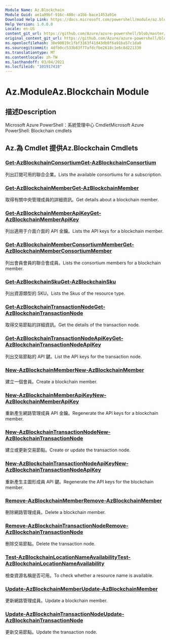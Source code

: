 ```yaml
---
Module Name: Az.Blockchain
Module Guid: ae1a09bf-916c-480c-a1bb-bace1453a91e
Download Help Link: https://docs.microsoft.com/powershell/module/az.blockchain
Help Version: 1.0.0.0
Locale: en-US
content_git_url: https://github.com/Azure/azure-powershell/blob/master/src/Blockchain/help/Az.Blockchain.md
original_content_git_url: https://github.com/Azure/azure-powershell/blob/master/src/Blockchain/help/Az.Blockchain.md
ms.openlocfilehash: 38e90819c1fbf3163f41d43db0f6a91ba57c1da0
ms.sourcegitcommit: 4dfb0cc533b83f77afdcfbe2618c1e6c8d221330
ms.translationtype: MT
ms.contentlocale: zh-TW
ms.lasthandoff: 03/04/2021
ms.locfileid: "101917418"
---
```

# <span data-ttu-id="e4faf-101">Az.Module</span><span class="sxs-lookup"><span data-stu-id="e4faf-101">Az.Blockchain Module</span></span>
## <span data-ttu-id="e4faf-102">描述</span><span class="sxs-lookup"><span data-stu-id="e4faf-102">Description</span></span>
<span data-ttu-id="e4faf-103">Microsoft Azure PowerShell：系統管理中心 Cmdlet</span><span class="sxs-lookup"><span data-stu-id="e4faf-103">Microsoft Azure PowerShell: Blockchain cmdlets</span></span>

## <span data-ttu-id="e4faf-104">Az.為 Cmdlet 提供</span><span class="sxs-lookup"><span data-stu-id="e4faf-104">Az.Blockchain Cmdlets</span></span>
### [<span data-ttu-id="e4faf-105">Get-AzBlockchainConsortium</span><span class="sxs-lookup"><span data-stu-id="e4faf-105">Get-AzBlockchainConsortium</span></span>](Get-AzBlockchainConsortium.md)
<span data-ttu-id="e4faf-106">列出訂閱可用的聯合企業。</span><span class="sxs-lookup"><span data-stu-id="e4faf-106">Lists the available consortiums for a subscription.</span></span>

### [<span data-ttu-id="e4faf-107">Get-AzBlockchainMember</span><span class="sxs-lookup"><span data-stu-id="e4faf-107">Get-AzBlockchainMember</span></span>](Get-AzBlockchainMember.md)
<span data-ttu-id="e4faf-108">取得有關中央管理成員的詳細資訊。</span><span class="sxs-lookup"><span data-stu-id="e4faf-108">Get details about a blockchain member.</span></span>

### [<span data-ttu-id="e4faf-109">Get-AzBlockchainMemberApiKey</span><span class="sxs-lookup"><span data-stu-id="e4faf-109">Get-AzBlockchainMemberApiKey</span></span>](Get-AzBlockchainMemberApiKey.md)
<span data-ttu-id="e4faf-110">列出適用于介面介面的 API 金鑰。</span><span class="sxs-lookup"><span data-stu-id="e4faf-110">Lists the API keys for a blockchain member.</span></span>

### [<span data-ttu-id="e4faf-111">Get-AzBlockchainMemberConsortiumMember</span><span class="sxs-lookup"><span data-stu-id="e4faf-111">Get-AzBlockchainMemberConsortiumMember</span></span>](Get-AzBlockchainMemberConsortiumMember.md)
<span data-ttu-id="e4faf-112">列出會員會員的聯合會成員。</span><span class="sxs-lookup"><span data-stu-id="e4faf-112">Lists the consortium members for a blockchain member.</span></span>

### [<span data-ttu-id="e4faf-113">Get-AzBlockchainSku</span><span class="sxs-lookup"><span data-stu-id="e4faf-113">Get-AzBlockchainSku</span></span>](Get-AzBlockchainSku.md)
<span data-ttu-id="e4faf-114">列出資源類型的 SKU。</span><span class="sxs-lookup"><span data-stu-id="e4faf-114">Lists the Skus of the resource type.</span></span>

### [<span data-ttu-id="e4faf-115">Get-AzBlockchainTransactionNode</span><span class="sxs-lookup"><span data-stu-id="e4faf-115">Get-AzBlockchainTransactionNode</span></span>](Get-AzBlockchainTransactionNode.md)
<span data-ttu-id="e4faf-116">取得交易節點的詳細資訊。</span><span class="sxs-lookup"><span data-stu-id="e4faf-116">Get the details of the transaction node.</span></span>

### [<span data-ttu-id="e4faf-117">Get-AzBlockchainTransactionNodeApiKey</span><span class="sxs-lookup"><span data-stu-id="e4faf-117">Get-AzBlockchainTransactionNodeApiKey</span></span>](Get-AzBlockchainTransactionNodeApiKey.md)
<span data-ttu-id="e4faf-118">列出交易節點的 API 鍵。</span><span class="sxs-lookup"><span data-stu-id="e4faf-118">List the API keys for the transaction node.</span></span>

### [<span data-ttu-id="e4faf-119">New-AzBlockchainMember</span><span class="sxs-lookup"><span data-stu-id="e4faf-119">New-AzBlockchainMember</span></span>](New-AzBlockchainMember.md)
<span data-ttu-id="e4faf-120">建立一個會員。</span><span class="sxs-lookup"><span data-stu-id="e4faf-120">Create a blockchain member.</span></span>

### [<span data-ttu-id="e4faf-121">New-AzBlockchainMemberApiKey</span><span class="sxs-lookup"><span data-stu-id="e4faf-121">New-AzBlockchainMemberApiKey</span></span>](New-AzBlockchainMemberApiKey.md)
<span data-ttu-id="e4faf-122">重新產生網路管理成員 API 金鑰。</span><span class="sxs-lookup"><span data-stu-id="e4faf-122">Regenerate the API keys for a blockchain member.</span></span>

### [<span data-ttu-id="e4faf-123">New-AzBlockchainTransactionNode</span><span class="sxs-lookup"><span data-stu-id="e4faf-123">New-AzBlockchainTransactionNode</span></span>](New-AzBlockchainTransactionNode.md)
<span data-ttu-id="e4faf-124">建立或更新交易節點。</span><span class="sxs-lookup"><span data-stu-id="e4faf-124">Create or update the transaction node.</span></span>

### [<span data-ttu-id="e4faf-125">New-AzBlockchainTransactionNodeApiKey</span><span class="sxs-lookup"><span data-stu-id="e4faf-125">New-AzBlockchainTransactionNodeApiKey</span></span>](New-AzBlockchainTransactionNodeApiKey.md)
<span data-ttu-id="e4faf-126">重新產生主圖形成員 API 鍵。</span><span class="sxs-lookup"><span data-stu-id="e4faf-126">Regenerate the API keys for the blockchain member.</span></span>

### [<span data-ttu-id="e4faf-127">Remove-AzBlockchainMember</span><span class="sxs-lookup"><span data-stu-id="e4faf-127">Remove-AzBlockchainMember</span></span>](Remove-AzBlockchainMember.md)
<span data-ttu-id="e4faf-128">刪除網路管理成員。</span><span class="sxs-lookup"><span data-stu-id="e4faf-128">Delete a blockchain member.</span></span>

### [<span data-ttu-id="e4faf-129">Remove-AzBlockchainTransactionNode</span><span class="sxs-lookup"><span data-stu-id="e4faf-129">Remove-AzBlockchainTransactionNode</span></span>](Remove-AzBlockchainTransactionNode.md)
<span data-ttu-id="e4faf-130">刪除交易節點。</span><span class="sxs-lookup"><span data-stu-id="e4faf-130">Delete the transaction node.</span></span>

### [<span data-ttu-id="e4faf-131">Test-AzBlockchainLocationNameAvailability</span><span class="sxs-lookup"><span data-stu-id="e4faf-131">Test-AzBlockchainLocationNameAvailability</span></span>](Test-AzBlockchainLocationNameAvailability.md)
<span data-ttu-id="e4faf-132">檢查資源名稱是否可用。</span><span class="sxs-lookup"><span data-stu-id="e4faf-132">To check whether a resource name is available.</span></span>

### [<span data-ttu-id="e4faf-133">Update-AzBlockchainMember</span><span class="sxs-lookup"><span data-stu-id="e4faf-133">Update-AzBlockchainMember</span></span>](Update-AzBlockchainMember.md)
<span data-ttu-id="e4faf-134">更新網路管理成員。</span><span class="sxs-lookup"><span data-stu-id="e4faf-134">Update a blockchain member.</span></span>

### [<span data-ttu-id="e4faf-135">Update-AzBlockchainTransactionNode</span><span class="sxs-lookup"><span data-stu-id="e4faf-135">Update-AzBlockchainTransactionNode</span></span>](Update-AzBlockchainTransactionNode.md)
<span data-ttu-id="e4faf-136">更新交易節點。</span><span class="sxs-lookup"><span data-stu-id="e4faf-136">Update the transaction node.</span></span>

